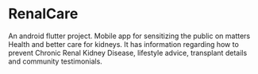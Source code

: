 # RenalCare

An android flutter project.
Mobile app for sensitizing the public on matters Health and better care for kidneys. It has information regarding how to prevent Chronic Renal Kidney Disease, lifestyle advice, transplant details and community testimonials.
